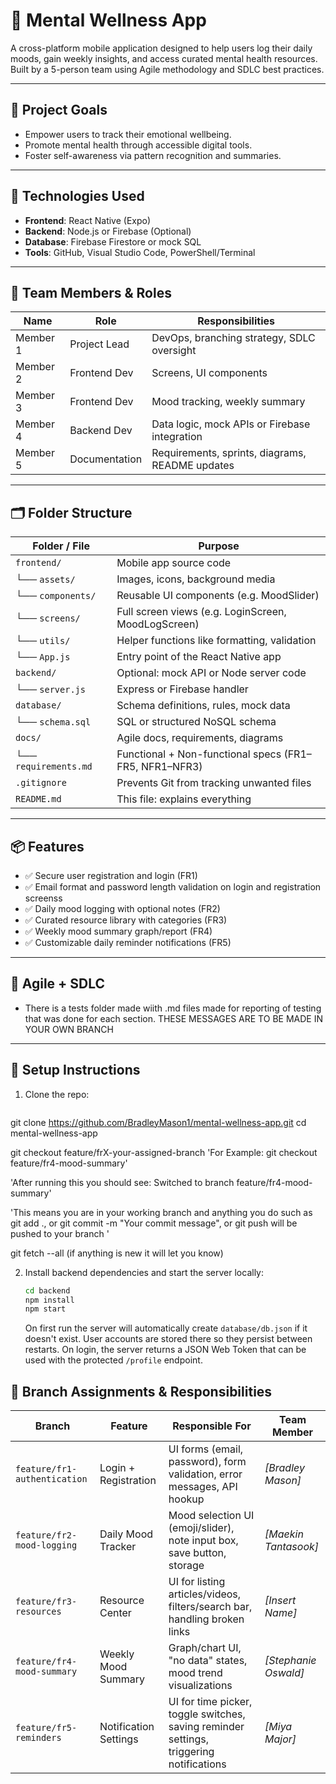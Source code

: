 # 🧠 Mental Wellness App

A cross-platform mobile application designed to help users log their daily moods, gain weekly insights, and access curated mental health resources. Built by a 5-person team using Agile methodology and SDLC best practices.

---

## 🚀 Project Goals

- Empower users to track their emotional wellbeing.
- Promote mental health through accessible digital tools.
- Foster self-awareness via pattern recognition and summaries.

---

## 🧰 Technologies Used

- **Frontend**: React Native (Expo)
- **Backend**: Node.js or Firebase (Optional)
- **Database**: Firebase Firestore or mock SQL
- **Tools**: GitHub, Visual Studio Code, PowerShell/Terminal

---

## 👥 Team Members & Roles

| Name | Role | Responsibilities |
|------|------|------------------|
| Member 1 | Project Lead | DevOps, branching strategy, SDLC oversight |
| Member 2 | Frontend Dev | Screens, UI components |
| Member 3 | Frontend Dev | Mood tracking, weekly summary |
| Member 4 | Backend Dev | Data logic, mock APIs or Firebase integration |
| Member 5 | Documentation | Requirements, sprints, diagrams, README updates |

---

## 🗂️ Folder Structure

| Folder / File           | Purpose |
|-------------------------|---------|
| `frontend/`             | Mobile app source code |
| └── `assets/`           | Images, icons, background media |
| └── `components/`       | Reusable UI components (e.g. MoodSlider) |
| └── `screens/`          | Full screen views (e.g. LoginScreen, MoodLogScreen) |
| └── `utils/`            | Helper functions like formatting, validation |
| └── `App.js`            | Entry point of the React Native app |
| `backend/`              | Optional: mock API or Node server code |
| └── `server.js`         | Express or Firebase handler |
| `database/`             | Schema definitions, rules, mock data |
| └── `schema.sql`        | SQL or structured NoSQL schema |
| `docs/`                 | Agile docs, requirements, diagrams |
| └── `requirements.md`   | Functional + Non-functional specs (FR1–FR5, NFR1–NFR3) |
| `.gitignore`            | Prevents Git from tracking unwanted files |
| `README.md`             | This file: explains everything |

---

## 📦 Features

- ✅ Secure user registration and login (FR1)
- ✅ Email format and password length validation on login and registration screenss
- ✅ Daily mood logging with optional notes (FR2)
- ✅ Curated resource library with categories (FR3)
- ✅ Weekly mood summary graph/report (FR4)
- ✅ Customizable daily reminder notifications (FR5)

---

## 🧪 Agile + SDLC

- There is a tests folder made wiith .md files made for reporting of testing that was done for each section. THESE MESSAGES ARE TO BE MADE IN YOUR OWN BRANCH 

---

## 📌 Setup Instructions

1. Clone the repo:
   ```bash
git clone https://github.com/BradleyMason1/mental-wellness-app.git
cd mental-wellness-app

   git checkout feature/frX-your-assigned-branch  'For Example: git checkout feature/fr4-mood-summary'
   
   'After running this you should see: 
   Switched to branch feature/fr4-mood-summary'

   'This means you are in your working branch and anything you do such as git add ., or git commit -m "Your commit message", or git push will be pushed to your branch '


  git fetch --all (if anything is new it will let you know)

2. Install backend dependencies and start the server locally:
   ```bash
   cd backend
   npm install
   npm start
   ```

   On first run the server will automatically create `database/db.json` if it doesn't exist. 
   User accounts are stored there so they persist between restarts. 
   On login, the server returns a JSON Web Token that can be used with
   the protected `/profile` endpoint.

## 👥 Branch Assignments & Responsibilities

| Branch                       | Feature               | Responsible For                                                                         | Team Member      |
| ---------------------------- | --------------------- | --------------------------------------------------------------------------------------- | ---------------- |
| `feature/fr1-authentication` | Login + Registration  | UI forms (email, password), form validation, error messages, API hookup                 | *\[Bradley Mason]* |
| `feature/fr2-mood-logging`   | Daily Mood Tracker    | Mood selection UI (emoji/slider), note input box, save button, storage                  | *\[Maekin Tantasook]* |
| `feature/fr3-resources`      | Resource Center       | UI for listing articles/videos, filters/search bar, handling broken links               | *\[Insert Name]* |
| `feature/fr4-mood-summary`   | Weekly Mood Summary   | Graph/chart UI, "no data" states, mood trend visualizations                             | *\[Stephanie Oswald]* |
| `feature/fr5-reminders`      | Notification Settings | UI for time picker, toggle switches, saving reminder settings, triggering notifications | *\[Miya Major]* |


